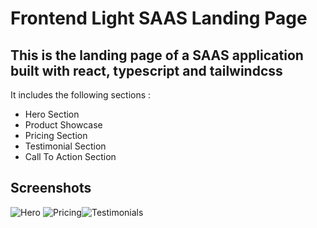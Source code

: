 # Frontend Light SAAS  Landing Page

## This is the landing page of a SAAS application built with react, typescript and tailwindcss

It includes the following sections :
- Hero Section
- Product Showcase
- Pricing Section
- Testimonial Section
- Call To Action Section

## Screenshots

![Hero](./../screenshots/Hero.png)
![Pricing](./../screenshots/Pricing.png)![Testimonials](./../screenshots/Testimonials.png)